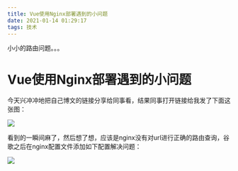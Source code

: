 ```yaml
---
title: Vue使用Nginx部署遇到的小问题
date: 2021-01-14 01:29:17
tags: 技术
---
```


小小的路由问题。。。

<!-- more -->

# Vue使用Nginx部署遇到的小问题

今天兴冲冲地把自己博文的链接分享给同事看，结果同事打开链接给我发了下面这张图：

![](https://minrit-1255311621.cos.ap-shanghai.myqcloud.com/blog_resource/%E5%BE%AE%E4%BF%A1%E5%9B%BE%E7%89%87_20210114012437.jpg)

看到的一瞬间麻了，然后想了想，应该是nginx没有对url进行正确的路由查询，谷歌之后在nginx配置文件添加如下配置解决问题：

![](https://minrit-1255311621.cos.ap-shanghai.myqcloud.com/blog_resource/QQ%E6%88%AA%E5%9B%BE20210114012241.png)
